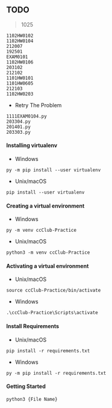 ## TODO

> 1025
```
1102HW0102
1102HW0104
212007
192501
EXAM0101
1102HW0106
203102
212102
1101HW0101
1101HW0605
212103
1102HW0203
```
- Retry The Problem
```
1111EXAM0104.py
203304.py
201401.py
203303.py
```

#### Installing virtualenv
- Windows
```
py -m pip install --user virtualenv
```
- Unix/macOS
```
pip install --user virtualenv
```

#### Creating a virtual environment
- Windows
```
py -m venv ccClub-Practice
```
- Unix/macOS
```
python3 -m venv ccClub-Practice
```

#### Activating a virtual environment
- Unix/macOS
```
source ccClub-Practice/bin/activate
```
- Windows
```
.\ccClub-Practice\Scripts\activate
```

#### Install Requirements
- Unix/macOS
```
pip install -r requirements.txt
```
- Windows
```
py -m pip install -r requirements.txt
```


#### Getting Started

```
python3 {File Name}
```